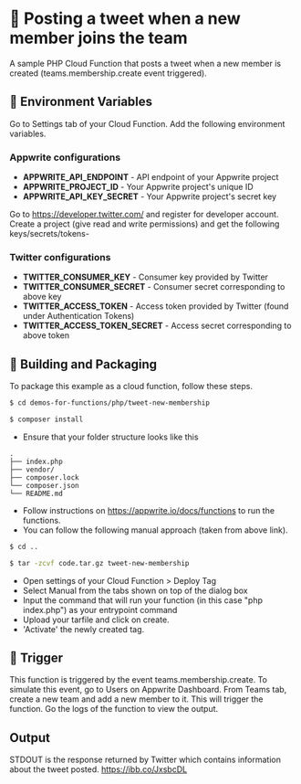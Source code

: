 # 📧 Posting a tweet when a new member joins the team

A sample PHP Cloud Function that posts a tweet when a new member is created (teams.membership.create event triggered).

## 📝 Environment Variables

Go to Settings tab of your Cloud Function. Add the following environment variables.

### Appwrite configurations

- **APPWRITE_API_ENDPOINT** - API endpoint of your Appwrite project
- **APPWRITE_PROJECT_ID** - Your Appwrite project's unique ID
- **APPWRITE_API_KEY_SECRET** - Your Appwrite project's secret key

Go to https://developer.twitter.com/ and register for developer account. Create a project (give read and write permissions) and get the following keys/secrets/tokens-

### Twitter configurations

- **TWITTER_CONSUMER_KEY** - Consumer key provided by Twitter
- **TWITTER_CONSUMER_SECRET** - Consumer secret corresponding to above key
- **TWITTER_ACCESS_TOKEN** - Access token provided by Twitter (found under Authentication Tokens)
- **TWITTER_ACCESS_TOKEN_SECRET** - Access secret corresponding to above token

## 🚀 Building and Packaging

To package this example as a cloud function, follow these steps.

```bash
$ cd demos-for-functions/php/tweet-new-membership

$ composer install
```

- Ensure that your folder structure looks like this

```
.
├── index.php
├── vendor/
├── composer.lock
└── composer.json
└── README.md
```

- Follow instructions on https://appwrite.io/docs/functions to run the functions.
- You can follow the following manual approach (taken from above link).

```bash
$ cd ..

$ tar -zcvf code.tar.gz tweet-new-membership
```

- Open settings of your Cloud Function > Deploy Tag
- Select Manual from the tabs shown on top of the dialog box
- Input the command that will run your function (in this case "php index.php") as your entrypoint command
- Upload your tarfile and click on create.
- 'Activate' the newly created tag.

## 🎯 Trigger

This function is triggered by the event teams.membership.create. To simulate this event, go to Users on Appwrite Dashboard. From Teams tab, create a new team and add a new member to it. This will trigger the function. Go the logs of the function to view the output.

## Output

STDOUT is the response returned by Twitter which contains information about the tweet posted.
https://ibb.co/JxsbcDL

